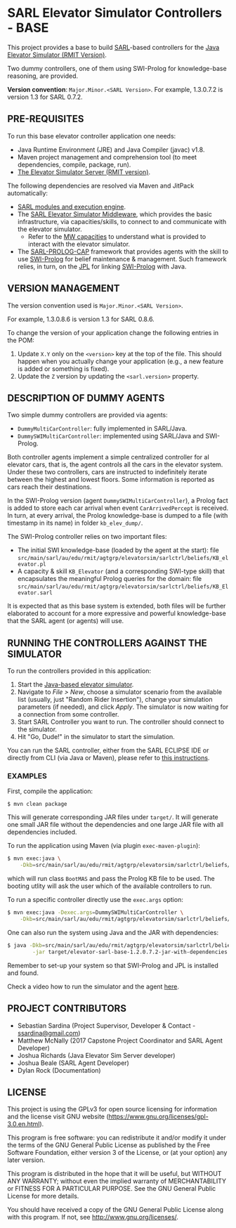 # SARL Elevator Simulator Controllers - BASE 

This project provides a base to build [SARL](http://www.sarl.io/)-based controllers for the [Java Elevator Simulator (RMIT Version)](https://github.com/ssardina-agts/elevator-simulator).

Two dummy controllers, one of them using SWI-Prolog for knowledge-base reasoning, are provided.

**Version convention**: `Major.Minor.<SARL Version>`. For example, 1.3.0.7.2 is version 1.3 for SARL 0.7.2.

## PRE-REQUISITES

To run this base elevator controller application one needs:

* Java Runtime Environment (JRE) and Java Compiler (javac) v1.8.
* Maven project management and comprehension tool (to meet dependencies, compile, package, run).
* [The Elevator Simulator Server (RMIT version)](https://github.com/ssardina-agts/elevator-simulator).

The following  dependencies are resolved via Maven and JitPack automatically:

* [SARL modules and execution engine](http://mvnrepository.com/artifact/io.sarl.maven). 
* The [SARL Elevator Simulator Middleware](https://github.com/ssardina-agts/elevator-sarl-mw), which provides the basic infrastructure, via capacities/skills, to connect to and communicate with the elevator simulator.
  * Refer to the [MW capacities](https://github.com/ssardina-agts/elevator-sarl-mw/tree/master/src/main/sarl/au/edu/rmit/agtgrp/elevatorsim/sarlmw/capacities) to understand what is provided to interact with the elevator simulator.
* The [SARL-PROLOG-CAP](https://github.com/ssardina-agts/sarl-prolog-cap) framework that provides agents with the skill to use [SWI-Prolog](http://www.swi-prolog.org/) for belief maintenance & management. Such framework relies, in turn, on the [JPL](https://jpl7.org/) for linking [SWI-Prolog](http://www.swi-prolog.org/) with Java.

## VERSION MANAGEMENT

The version convention used is `Major.Minor.<SARL Version>`. 

For example, 1.3.0.8.6 is version 1.3 for SARL 0.8.6.

To change the version of your application change the following entries in the POM:

1. Update `X.Y` only on the `<version>` key at the top of the file. This should happen when you actually change your application (e.g., a new feature is added or something is fixed).
2. Update the `Z` version by updating the `<sarl.version>` property.

## DESCRIPTION OF DUMMY AGENTS

Two simple dummy controllers are provided via agents:
* `DummyMultiCarController`: fully implemented in SARL/Java.
* `DummySWIMultiCarController`: implemented using SARL/Java and SWI-Prolog.

Both controller agents implement a simple centralized controller for al elevator cars, that is, the agent controls all the cars in the elevator system. Under these two controllers, cars are instructed to indefinitely iterate between the highest and lowest floors. Some information is reported as cars reach their destinations.

In the SWI-Prolog version (agent `DummySWIMultiCarController`), a Prolog fact is added to store each car arrival when event `CarArrivedPercept` is received. In turn, at every arrival, the Prolog knowledge-base is dumped to a file (with timestamp in its name) in folder `kb_elev_dump/`.

The SWI-Prolog controller relies on two important files:

* The initial SWI knowledge-base (loaded by the agent at the start): file `src/main/sarl/au/edu/rmit/agtgrp/elevatorsim/sarlctrl/beliefs/KB_elevator.pl`
* A capacity & skill `KB_Elevator` (and a corresponding SWI-type skill) that encapsulates the meaningful Prolog queries for the domain: file `src/main/sarl/au/edu/rmit/agtgrp/elevatorsim/sarlctrl/beliefs/KB_Elevator.sarl`

It is expected that as this base system is extended, both files will be further elaborated to account for a more expressive and powerful knowledge-base that the SARL agent (or agents) will use.

## RUNNING THE CONTROLLERS AGAINST THE SIMULATOR

To run the controllers provided in this application:

1. Start the [Java-based elevator simulator](https://github.com/ssardina-agts/elevator-simulator).
2. Navigate to _File > New_, choose a simulator scenario from the available list (usually, just "Random Rider Insertion"), change your simulation parameters (if needed), and click _Apply_. The simulator is now waiting for a connection from some controller.
3. Start SARL Controller you want to run. The controller should connect to the simulator.
4. Hit "Go, Dude!" in the simulator to start the simulation.

You can run the SARL controller, either from the SARL ECLIPSE IDE or directly from CLI (via Java or Maven), please refer to [this instructions](https://bitbucket.org/snippets/ssardina/6eybMg#markdown-header-4-running-the-sarl-application).

### EXAMPLES

First, compile the application:

```shell
$ mvn clean package
```

This will generate corresponding JAR files under `target/`. It will generate one small JAR file without the dependencies and one large JAR file with all dependencies included.

To run the application using Maven (via plugin `exec-maven-plugin`):

```bash
$ mvn exec:java \
	-Dkb=src/main/sarl/au/edu/rmit/agtgrp/elevatorsim/sarlctrl/beliefs/KB_elevator.pl
```

which will run class `BootMAS` and pass the Prolog KB file to be used. The booting utlity will ask the user which of the available controllers to run. 

To run a specific controller directly use the `exec.args` option:

```bash
$ mvn exec:java -Dexec.args=DummySWIMultiCarController \
	-Dkb=src/main/sarl/au/edu/rmit/agtgrp/elevatorsim/sarlctrl/beliefs/KB_elevator.pl
```

One can also run the system using Java and the JAR with dependencies:

```bash
$ java -Dkb=src/main/sarl/au/edu/rmit/agtgrp/elevatorsim/sarlctrl/beliefs/KB_elevator.pl \
		-jar target/elevator-sarl-base-1.2.0.7.2-jar-with-dependencies.jar DummySWIMultiCarController
```

Remember to set-up your system so that SWI-Prolog and JPL is installed and found.

Check a video how to run the simulator and the agent [here](https://www.youtube.com/watch?v=rl7YRjPi5pc).

## PROJECT CONTRIBUTORS 

* Sebastian Sardina (Project Supervisor, Developer & Contact - ssardina@gmail.com)
* Matthew McNally (2017 Capstone Project Coordinator and SARL Agent Developer)
* Joshua Richards (Java Elevator Sim Server developer)
* Joshua Beale (SARL Agent Developer)
* Dylan Rock (Documentation)

## LICENSE 

This project is using the GPLv3 for open source licensing for information and the license visit GNU website (https://www.gnu.org/licenses/gpl-3.0.en.html).

This program is free software: you can redistribute it and/or modify it under the terms of the GNU General Public License as published by the Free Software Foundation, either version 3 of the License, or (at your option) any later version.

This program is distributed in the hope that it will be useful, but WITHOUT ANY WARRANTY; without even the implied warranty of
MERCHANTABILITY or FITNESS FOR A PARTICULAR PURPOSE.  See the GNU General Public License for more details.

You should have received a copy of the GNU General Public License along with this program.  If not, see <http://www.gnu.org/licenses/>.
